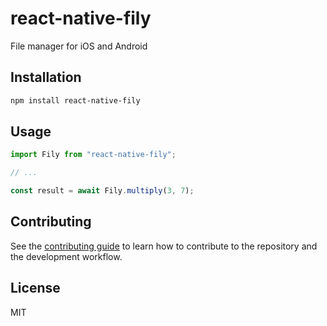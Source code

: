 # react-native-fily

File manager for iOS and Android

## Installation

```sh
npm install react-native-fily
```

## Usage

```js
import Fily from "react-native-fily";

// ...

const result = await Fily.multiply(3, 7);
```

## Contributing

See the [contributing guide](CONTRIBUTING.md) to learn how to contribute to the repository and the development workflow.

## License

MIT
